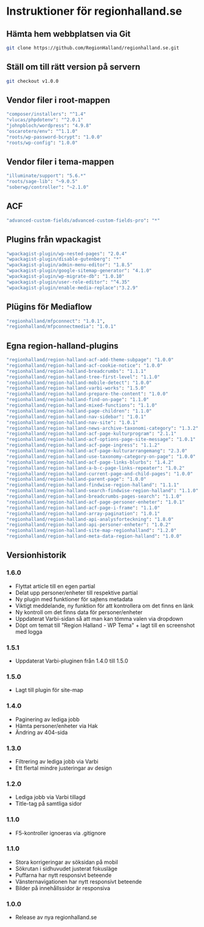 # Instruktioner för regionhalland.se


## Hämta hem webbplatsen via Git

```sh
git clone https://github.com/RegionHalland/regionhalland.se.git
```


## Ställ om till rätt version på servern

```sh
git checkout v1.0.0
```


## Vendor filer i root-mappen

```sh
"composer/installers": "^1.4"
"vlucas/phpdotenv": "^2.0.1"
"johnpbloch/wordpress": "4.9.8"
"oscarotero/env": "^1.1.0"
"roots/wp-password-bcrypt": "1.0.0"
"roots/wp-config": "1.0.0"
```


## Vendor filer i tema-mappen

```sh
"illuminate/support": "5.6.*"
"roots/sage-lib": "~9.0.5"
"soberwp/controller": "~2.1.0"
```


## ACF

```sh
"advanced-custom-fields/advanced-custom-fields-pro": "*"
```


## Plugins från wpackagist

```sh
"wpackagist-plugin/wp-nested-pages": "2.0.4"
"wpackagist-plugin/disable-gutenberg": "*"
"wpackagist-plugin/admin-menu-editor": "1.8.5"
"wpackagist-plugin/google-sitemap-generator": "4.1.0"
"wpackagist-plugin/wp-migrate-db": "1.0.10"
"wpackagist-plugin/user-role-editor": "^4.35"
"wpackagist-plugin/enable-media-replace":"3.2.9"
```


## Plügins för Mediaflow

```sh
"regionhalland/mfpconnect": "1.0.1",
"regionhalland/mfpconnectmedia": "1.0.1"
```


## Egna region-halland-plugins

```sh
"regionhalland/region-halland-acf-add-theme-subpage": "1.0.0"
"regionhalland/region-halland-acf-cookie-notice": "1.0.0"
"regionhalland/region-halland-breadcrumbs": "1.1.1"
"regionhalland/region-halland-tree-first-level": "1.1.0"
"regionhalland/region-halland-mobile-detect": "1.0.0"
"regionhalland/region-halland-varbi-works": "1.5.0"
"regionhalland/region-halland-prepare-the-content": "1.0.0"
"regionhalland/region-halland-find-on-page": "1.1.0"
"regionhalland/region-halland-mixed-functions": "1.1.0"
"regionhalland/region-halland-page-children": "1.1.0"
"regionhalland/region-halland-nav-sidebar": "1.0.1"
"regionhalland/region-halland-nav-site": "1.0.1"
"regionhalland/region-halland-news-archive-taxonomi-category": "1.3.2"
"regionhalland/region-halland-acf-page-kulturprogram": "2.1.1"
"regionhalland/region-halland-acf-options-page-site-message": "1.0.1"
"regionhalland/region-halland-acf-page-ingress": "1.1.2"
"regionhalland/region-halland-acf-page-kulturarrangemang": "2.3.0"
"regionhalland/region-halland-use-taxonomy-category-on-page": "1.0.0"
"regionhalland/region-halland-acf-page-links-blurbs": "1.4.2"
"regionhalland/region-halland-a-b-c-page-links-repeater": "1.0.2"
"regionhalland/region-halland-current-page-and-child-pages": "1.0.0"
"regionhalland/region-halland-parent-page": "1.0.0"
"regionhalland/region-halland-findwise-region-halland": "1.1.1"
"regionhalland/region-halland-search-findwise-region-halland": "1.1.0"
"regionhalland/region-halland-breadcrumbs-pages-search": "1.1.0"
"regionhalland/region-halland-acf-page-personer-enheter": "1.0.1"
"regionhalland/region-halland-acf-page-i-frame": "1.1.0"
"regionhalland/region-halland-array-pagination": "1.0.1"
"regionhalland/region-halland-api-analysforteckning": "1.8.0"
"regionhalland/region-halland-api-personer-enheter": "1.0.2"
"regionhalland/region-halland-site-map-regionhalland": "1.2.0"
"regionhalland/region-halland-meta-data-region-halland": "1.0.0"
```


## Versionhistorik

### 1.6.0
- Flyttat article till en egen partial
- Delat upp personer/enheter till respektive partial
- Ny plugin med funktioner för sajtens metadata
- Viktigt meddelande, ny funktion för att kontrollera om det finns en länk
- Ny kontroll om det finns data för personer/enheter
- Uppdaterat Varbi-sidan så att man kan tömma valen via dropdown
- Döpt om temat till "Region Halland - WP Tema" + lagt till en screenshot med logga

### 1.5.1
- Uppdaterat Varbi-pluginen från 1.4.0 till 1.5.0

### 1.5.0
- Lagt till plugin för site-map

### 1.4.0
- Paginering av lediga jobb
- Hämta personer/enheter via Hak
- Ändring av 404-sida

### 1.3.0
- Filtrering av lediga jobb via Varbi
- Ett flertal mindre justeringar av design

### 1.2.0
- Lediga jobb via Varbi tillagd
- Title-tag på samtliga sidor

### 1.1.0
- F5-kontroller ignoeras via .gitignore

### 1.1.0
- Stora korrigeringar av söksidan på mobil
- Sökrutan i sidhuvudet justerat fokusläge
- Puffarna har nytt responsivt beteende
- Vänsternavigationen har nytt responsivt beteende
- Bilder på innehållssidor är responsiva

### 1.0.0
- Release av nya regionhalland.se